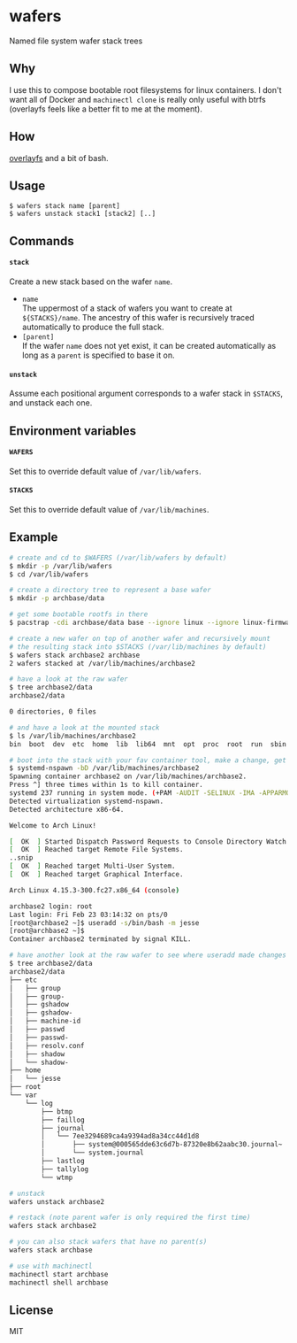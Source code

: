 # wafers
Named file system wafer stack trees

## Why
I use this to compose bootable root filesystems for linux containers. I don't want all of Docker and `machinectl clone` is really only useful with btrfs (overlayfs feels like a better fit to me at the moment).

## How
[overlayfs](https://www.kernel.org/doc/Documentation/filesystems/overlayfs.txt) and a bit of bash.

## Usage
```
$ wafers stack name [parent]
$ wafers unstack stack1 [stack2] [..]
```

## Commands

#### `stack`
Create a new stack based on the wafer `name`.
* `name`  
 The uppermost of a stack of wafers you want to create at `${STACKS}/name`. The ancestry of this wafer is recursively traced automatically to produce the full stack.
* `[parent]`  
 If the wafer `name` does not yet exist, it can be created automatically as long as a `parent` is specified to base it on.

#### `unstack`
Assume each positional argument corresponds to a wafer stack in `$STACKS`, and unstack each one.

## Environment variables

#### `WAFERS`
Set this to override default value of `/var/lib/wafers`.

#### `STACKS`
Set this to override default value of `/var/lib/machines`.

## Example
``` bash
# create and cd to $WAFERS (/var/lib/wafers by default)
$ mkdir -p /var/lib/wafers
$ cd /var/lib/wafers

# create a directory tree to represent a base wafer
$ mkdir -p archbase/data

# get some bootable rootfs in there
$ pacstrap -cdi archbase/data base --ignore linux --ignore linux-firmware 

# create a new wafer on top of another wafer and recursively mount
# the resulting stack into $STACKS (/var/lib/machines by default)
$ wafers stack archbase2 archbase
2 wafers stacked at /var/lib/machines/archbase2

# have a look at the raw wafer
$ tree archbase2/data
archbase2/data

0 directories, 0 files

# and have a look at the mounted stack
$ ls /var/lib/machines/archbase2
bin  boot  dev  etc  home  lib  lib64  mnt  opt  proc  root  run  sbin  srv  sys  tmp  usr  var

# boot into the stack with your fav container tool, make a change, get back out
$ systemd-nspawn -bD /var/lib/machines/archbase2
Spawning container archbase2 on /var/lib/machines/archbase2.
Press ^] three times within 1s to kill container.
systemd 237 running in system mode. (+PAM -AUDIT -SELINUX -IMA -APPARMOR +SMACK -SYSVINIT +UTMP ..snip
Detected virtualization systemd-nspawn.
Detected architecture x86-64.

Welcome to Arch Linux!

[  OK  ] Started Dispatch Password Requests to Console Directory Watch.
[  OK  ] Reached target Remote File Systems.
..snip
[  OK  ] Reached target Multi-User System.
[  OK  ] Reached target Graphical Interface.

Arch Linux 4.15.3-300.fc27.x86_64 (console)

archbase2 login: root
Last login: Fri Feb 23 03:14:32 on pts/0
[root@archbase2 ~]$ useradd -s/bin/bash -m jesse
[root@archbase2 ~]$
Container archbase2 terminated by signal KILL.

# have another look at the raw wafer to see where useradd made changes to the stack
$ tree archbase2/data
archbase2/data
├── etc
│   ├── group
│   ├── group-
│   ├── gshadow
│   ├── gshadow-
│   ├── machine-id
│   ├── passwd
│   ├── passwd-
│   ├── resolv.conf
│   ├── shadow
│   └── shadow-
├── home
│   └── jesse
├── root
└── var
    └── log
        ├── btmp
        ├── faillog
        ├── journal
        │   └── 7ee3294689ca4a9394ad8a34cc44d1d8     
        │       ├── system@000565dde63c6d7b-87320e8b62aabc30.journal~
        │       └── system.journal
        ├── lastlog
        ├── tallylog
        └── wtmp

# unstack
wafers unstack archbase2

# restack (note parent wafer is only required the first time)
wafers stack archbase2

# you can also stack wafers that have no parent(s)
wafers stack archbase

# use with machinectl
machinectl start archbase
machinectl shell archbase
```

## License
MIT

